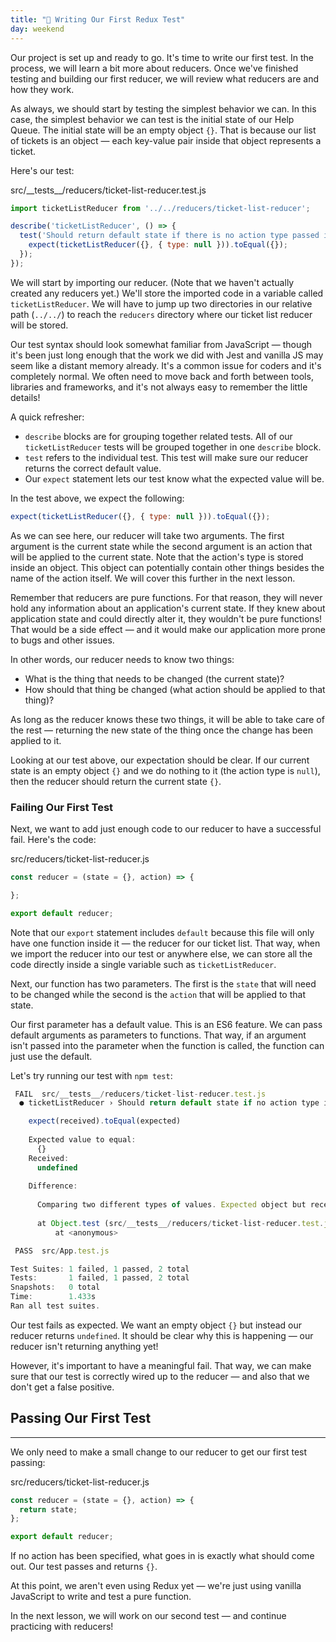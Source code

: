 ```yaml
---
title: "📓 Writing Our First Redux Test"
day: weekend
---
```


Our project is set up and ready to go. It's time to write our first test. In the process, we will learn a bit more about reducers. Once we've finished testing and building our first reducer, we will review what reducers are and how they work.

As always, we should start by testing the simplest behavior we can. In this case, the simplest behavior we can test is the initial state of our Help Queue. The initial state will be an empty object `{}`. That is because our list of tickets is an object — each key-value pair inside that object represents a ticket.

Here's our test:

<div class="filename">src/__tests__/reducers/ticket-list-reducer.test.js</div>

```js
import ticketListReducer from '../../reducers/ticket-list-reducer';

describe('ticketListReducer', () => {
  test('Should return default state if there is no action type passed into the reducer', () => {
    expect(ticketListReducer({}, { type: null })).toEqual({});
  });
});
```

We will start by importing our reducer. (Note that we haven't actually created any reducers yet.) We'll store the imported code in a variable called `ticketListReducer`. We will have to jump up two directories in our relative path (`../../`) to reach the `reducers` directory where our ticket list reducer will be stored.

Our test syntax should look somewhat familiar from JavaScript — though it's been just long enough that the work we did with Jest and vanilla JS may seem like a distant memory already. It's a common issue for coders and it's completely normal. We often need to move back and forth between tools, libraries and frameworks, and it's not always easy to remember the little details!

A quick refresher:

* `describe` blocks are for grouping together related tests. All of our `ticketListReducer` tests will be grouped together in one `describe` block.
* `test` refers to the individual test. This test will make sure our reducer returns the correct default value.
* Our `expect` statement lets our test know what the expected value will be.

In the test above, we expect the following:

```js
expect(ticketListReducer({}, { type: null })).toEqual({});
```

As we can see here, our reducer will take two arguments. The first argument is the current state while the second argument is an action that will be applied to the current state. Note that the action's type is stored inside an object. This object can potentially contain other things besides the name of the action itself. We will cover this further in the next lesson.

Remember that reducers are pure functions. For that reason, they will never hold any information about an application's current state. If they knew about application state and could directly alter it, they wouldn't be pure functions! That would be a side effect — and it would make our application more prone to bugs and other issues.

In other words, our reducer needs to know two things:

* What is the thing that needs to be changed (the current state)?
* How should that thing be changed (what action should be applied to that thing)?

As long as the reducer knows these two things, it will be able to take care of the rest — returning the new state of the thing once the change has been applied to it.

Looking at our test above, our expectation should be clear. If our current state is an empty object `{}` and we do nothing to it (the action type is `null`), then the reducer should return the current state `{}`.

### Failing Our First Test

Next, we want to add just enough code to our reducer to have a successful fail. Here's the code:

<div class="filename">src/reducers/ticket-list-reducer.js</div>

```js
const reducer = (state = {}, action) => {

};

export default reducer; 
```

Note that our `export` statement includes `default` because this file will only have one function inside it — the reducer for our ticket list. That way, when we import the reducer into our test or anywhere else, we can store all the code directly inside a single variable such as `ticketListReducer`.

Next, our function has two parameters. The first is the `state` that will need to be changed while the second is the `action` that will be applied to that state.

Our first parameter has a default value. This is an ES6 feature. We can pass default arguments as parameters to functions. That way, if an argument isn't passed into the parameter when the function is called, the function can just use the default.

Let's try running our test with `npm test`:

```js
 FAIL  src/__tests__/reducers/ticket-list-reducer.test.js
  ● ticketListReducer › Should return default state if no action type is recognized

    expect(received).toEqual(expected)
    
    Expected value to equal:
      {}
    Received:
      undefined
    
    Difference:
    
      Comparing two different types of values. Expected object but received undefined.
      
      at Object.test (src/__tests__/reducers/ticket-list-reducer.test.js:6:146)
          at <anonymous>

 PASS  src/App.test.js

Test Suites: 1 failed, 1 passed, 2 total
Tests:       1 failed, 1 passed, 2 total
Snapshots:   0 total
Time:        1.433s
Ran all test suites.
```

Our test fails as expected. We want an empty object `{}` but instead our reducer returns `undefined`. It should be clear why this is happening — our reducer isn't returning anything yet!

However, it's important to have a meaningful fail. That way, we can make sure that our test is correctly wired up to the reducer — and also that we don't get a false positive.

## Passing Our First Test
---

We only need to make a small change to our reducer to get our first test passing:

<div class="filename">src/reducers/ticket-list-reducer.js</div>

```js
const reducer = (state = {}, action) => {
  return state;
};

export default reducer;
```

If no action has been specified, what goes in is exactly what should come out. Our test passes and returns `{}`.

At this point, we aren't even using Redux yet — we're just using vanilla JavaScript to write and test a pure function.

In the next lesson, we will work on our second test — and continue practicing with reducers!

